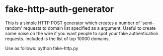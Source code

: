 # fake-http-auth-generator
This is a simple HTTP POST generator which creates a number of 'semi-random' requests to domain list specified as a argument. 
Useful to create some noise on the wire if you want people to spot your fake authentication requests. Included is the list of top 10000 domains. 

Use as follows: 
python fake-http.py <path to domain list>
